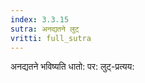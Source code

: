 ```yaml
---
index: 3.3.15
sutra: अनद्यतने लुट्
vritti: full_sutra
---
```


अनद्यतने भविष्यति धातो: पर: लुट्-प्रत्यय: 